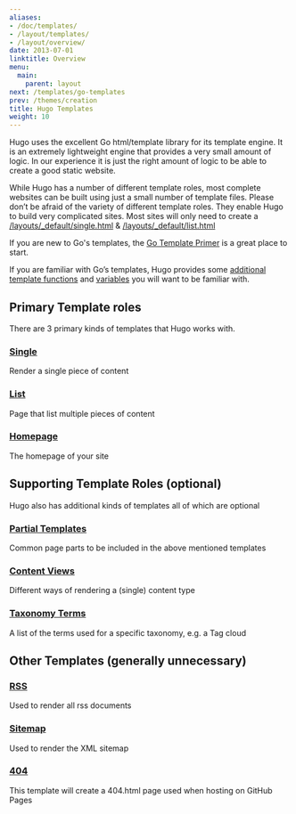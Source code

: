 ```yaml
---
aliases:
- /doc/templates/
- /layout/templates/
- /layout/overview/
date: 2013-07-01
linktitle: Overview
menu:
  main:
    parent: layout
next: /templates/go-templates
prev: /themes/creation
title: Hugo Templates
weight: 10
---
```


Hugo uses the excellent Go html/template library for its template engine.
It is an extremely lightweight engine that provides a very small amount of
logic. In our experience it is just the right amount of logic to be able
to create a good static website.

While Hugo has a number of different template roles, most complete
websites can be built using just a small number of template files.
Please don’t be afraid of the variety of different template roles. They
enable Hugo to build very complicated sites. Most sites will only
need to create a [/layouts/\_default/single.html](/templates/content/) & [/layouts/\_default/list.html](/templates/list/)

If you are new to Go's templates, the [Go Template Primer](/layout/go-templates/)
is a great place to start.

If you are familiar with Go’s templates, Hugo provides some [additional
template functions](/templates/functions/) and [variables](/templates/variables/) you will want to be familiar
with.

## Primary Template roles

There are 3 primary kinds of templates that Hugo works with.

### [Single](/templates/content/)
Render a single piece of content

### [List](/templates/list/)
Page that list multiple pieces of content

### [Homepage](/templates/homepage/)
The homepage of your site

## Supporting Template Roles (optional)

Hugo also has additional kinds of templates all of which are optional

### [Partial Templates](/templates/partials/)
Common page parts to be included in the above mentioned templates

### [Content Views](/templates/views/)
Different ways of rendering a (single) content type

### [Taxonomy Terms](/templates/terms/)
A list of the terms used for a specific taxonomy, e.g. a Tag cloud

## Other Templates (generally unnecessary)

### [RSS](/templates/rss/)
Used to render all rss documents

### [Sitemap](/templates/sitemap/)
Used to render the XML sitemap

### [404](/templates/404/)
This template will create a 404.html page used when hosting on GitHub Pages


